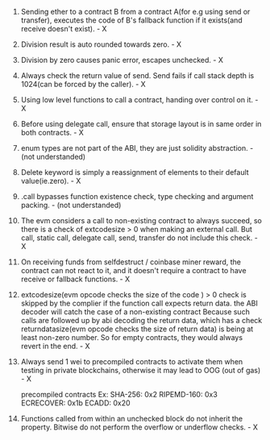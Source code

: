 1. Sending ether to a contract B from a contract A(for e.g using send or transfer), executes the code of B's fallback function if it exists(and receive doesn't exist). - X

2. Division result is auto rounded towards zero. - X

3. Division by zero causes panic error, escapes unchecked. - X

4. Always check the return value of send. Send fails if call stack depth is 1024(can be forced by the caller). - X

5. Using low level functions to call a contract, handing over control on it. - X

6. Before using delegate call, ensure that storage layout is in same order in both contracts. - X

7. enum types are not part of the ABI, they are just solidity abstraction. - (not understanded)

8. Delete keyword is simply a reassignment of elements to their default value(ie.zero). - X

9. .call bypasses function existence check, type checking and argument packing. - (not understanded)

10. The evm considers a call to non-existing contract to always succeed, so there is a check of extcodesize > 0 when making an external call. But call, static call, delegate call, send, transfer do not include this check. - X

11. On receiving funds from selfdestruct / coinbase miner reward, the contract can not react to it, and it doesn't require a contract to have receive or fallback functions. - X

12. extcodesize(evm opcode checks the size of the code ) > 0 check is skipped by the complier if the function call expects return data. the ABI decoder will catch the case of a non-existing contract Because such calls are followed up by abi decoding the return data, which has a check returndatasize(evm opcode checks the size of return data) is being at least non-zero number. So for empty contracts, they would always revert in the end. - X 

13. Always send 1 wei to precompiled contracts to activate them when testing in private blockchains, otherwise it may lead to OOG (out of gas) - X

    precompiled contracts
        Ex: 
            SHA-256: 0x2
            RIPEMD-160: 0x3
            ECRECOVER: 0x1b
            ECADD: 0x20 

14. Functions called from within an unchecked block do not inherit the property. Bitwise do not perform the overflow or underflow checks. - X
